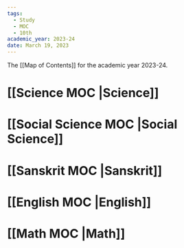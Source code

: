 ```yaml
---
tags:
  - Study
  - MOC
  - 10th
academic_year: 2023-24
date: March 19, 2023
---
```

The [[Map of Contents]] for the academic year 2023-24.

# [[Science MOC |Science]]
# [[Social Science MOC |Social Science]]
# [[Sanskrit MOC |Sanskrit]]
# [[English MOC |English]]
# [[Math MOC |Math]]

